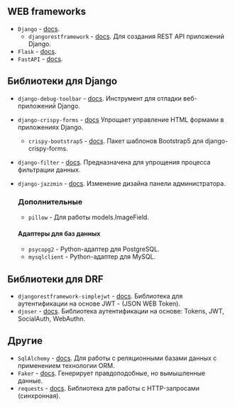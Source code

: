 ## WEB frameworks

- `Django` - [docs](https://django.fun/docs/django/5.2/).
  - `djangorestframework` - [docs](https://www.django-rest-framework.org/). Для создания REST API приложений Django.
- `Flask` - [docs](https://flask.palletsprojects.com/en/stable/).
- `FastAPI` - [docs](https://fastapi.tiangolo.com/ru/).

## Библиотеки для Django

- `django-debug-toolbar` - [docs](https://django-debug-toolbar.readthedocs.io/en/latest/installation.html).
    Инструмент для отладки веб-приложений Django.
- `django-crispy-forms` - [docs](https://django-crispy-forms.readthedocs.io/en/stable/)
    Упрощает управление HTML формами в приложениях Django.
  - `crispy-bootstrap5` - [docs](https://pypi.org/project/crispy-bootstrap5/).
    Пакет шаблонов Bootstrap5 для django-crispy-forms.
- `django-filter` - [docs](https://django-filter.readthedocs.io/en/stable/guide/usage.html).
    Предназначена для упрощения процесса фильтрации данных.
- `django-jazzmin` - [docs](https://django-jazzmin.readthedocs.io/).
    Изменение дизайна панели администратора.

    ### Дополнительные
    - `pillow` - Для работы models.ImageField.

    #### Адаптеры для баз данных
    - `psycopg2` - Python-адаптер для PostgreSQL.
    - `mysqlclient` - Python-адаптер для MySQL.


## Библиотеки для DRF

- `djangorestframework-simplejwt` - [docs](https://django-rest-framework-simplejwt.readthedocs.io/en/latest/).
    Библиотека для аутентификации на основе JWT - (JSON WEB Token).
- `djoser` - [docs](https://djoser.readthedocs.io/en/latest/getting_started.html).
    Библиотека аутентификации на основе: Tokens, JWT, SocialAuth, WebAuthn.


## Другие

- `SqlAlchemy` - [docs](https://docs.sqlalchemy.org/en/20/).
    Для работы с реляционными базами данных с применением технологии ORM.
- `Faker` - [docs](https://faker.readthedocs.io/en/master/).
    Генерирует правдоподобные, но вымышленные данные.
- `requests` - [docs](https://requests.readthedocs.io/en/latest/index.html).
    Библиотека для работы с HTTP-запросами (синхронная).
